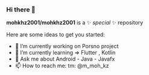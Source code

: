 ### Hi there 👋

**mohkhz2001/mohkhz2001** is a ✨ _special_ ✨ repository 

Here are some ideas to get you started:

- 🔭 I’m currently working on Porsno project
- 🌱 I’m currently learning => Flutter ,  Kotlin 
- 💬 Ask me about Android - Java - Javafx 
- 📫 How to reach me: tm: @m_moh_kz


